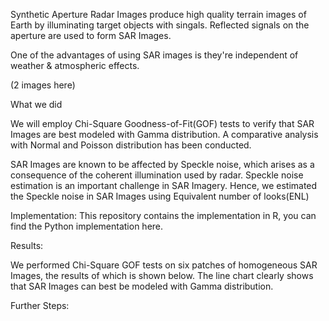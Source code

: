 

Synthetic Aperture Radar Images produce high quality terrain images of Earth by illuminating target objects with singals. Reflected signals on the aperture are used to form SAR Images.

One of the advantages of using SAR images is they're independent of weather & atmospheric effects.

(2 images here)

What we did

We will employ Chi-Square Goodness-of-Fit(GOF) tests to verify that SAR Images are best modeled with Gamma distribution. A comparative analysis with Normal and Poisson distribution has been conducted.

SAR Images are known to be affected by Speckle noise, which arises as a consequence
of the coherent illumination used by radar. Speckle noise estimation is an important challenge in SAR Imagery. Hence, we estimated the Speckle noise in SAR Images using Equivalent number of looks(ENL)

Implementation:
This repository contains the implementation in R, you can find the Python implementation here.

Results:

We performed Chi-Square GOF tests on six patches of homogeneous SAR Images, the results of which is shown below. The line chart clearly shows that SAR Images can best be modeled with Gamma distribution.

Further Steps:

